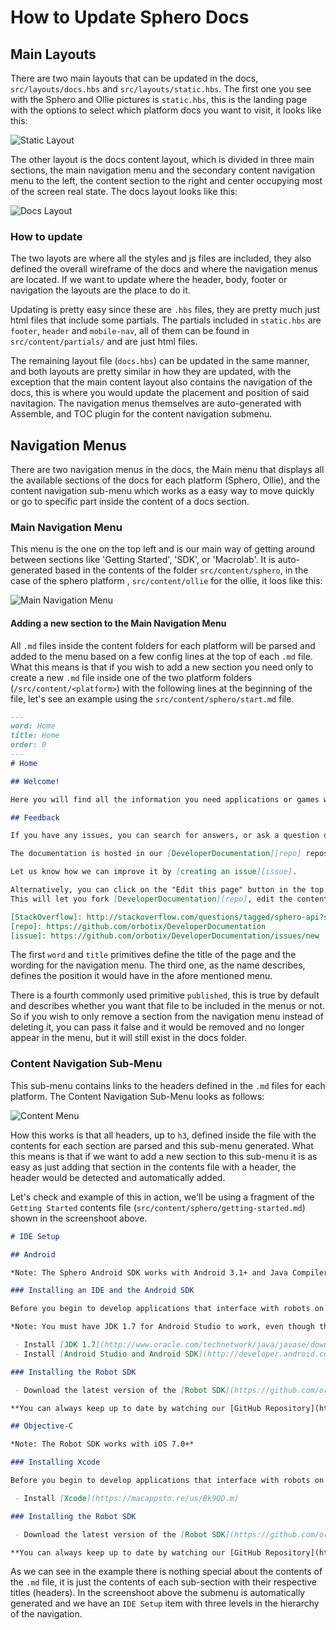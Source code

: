 # How to Update Sphero Docs

## Main Layouts

There are two main layouts that can be updated in the docs, `src/layouts/docs.hbs` and `src/layouts/static.hbs`.
The first one you see with the Sphero and Ollie pictures is `static.hbs`, this is the landing page with the options
to select which platform docs you want to visit, it looks like this:

![Static Layout](src/assets/images/static.hbs.png?raw=true "Static Layout")

The other layout is the docs content layout, which is divided in three main sections, the main
navigation menu and the secondary content navigation menu to the left, the content section to
the right and center occupying most of the screen real state. The docs layout looks like this:

![Docs Layout](src/assets/images/docs.hbs.png?raw=true "Docs Layout")

### How to update

The two layots are where all the styles and js files are included, they also defined the overall wireframe
of the docs and where the navigation menus are located. If we want to update where the header, body, footer
or navigation the layouts are the place to do it.

Updating is pretty easy since these are `.hbs` files, they are pretty much just html files that include some
partials. The partials included in `static.hbs` are `footer`, `header` and `mobile-nav`, all of them can be
found in `src/content/partials/` and are just html files.

The remaining layout file (`docs.hbs`) can be updated in the same manner, and both layouts are pretty similar
in how they are updated, with the exception that the main content layout also contains the navigation of the
docs, this is where you would update the placement and position of said navitagion. The navigation menus themselves are
auto-generated with Assemble, and TOC plugin for the content navigation submenu.

## Navigation Menus

There are two navigation menus in the docs, the Main menu that displays all the available sections of the docs
for each platform (Sphero, Ollie), and the content navigation sub-menu which works as a easy way to move quickly
or go to specific part inside the content of a docs section.

### Main Navigation Menu

This menu is the one on the top left and is our main way of getting around between sections like 'Getting Started', 'SDK',
or 'Macrolab'. It is auto-generated based in the contents of the folder `src/content/sphero`, in the case of the sphero platform
, `src/content/ollie` for the ollie, it loos like this:

![Main Navigation Menu](src/assets/images/main-menu.png?raw=true "Main Navigation Menu")

#### Adding a new section to the Main Navigation Menu

All `.md` files inside the content folders for each platform will be parsed and added to the menu based on a few
config lines at the top of each `.md` file. What this means is that if you wish to add a new section you need only
to create a new `.md` file inside one of the two platform folders (`/src/content/<platform>`) with the following
lines at the beginning of the file, let's see an example using the `src/content/sphero/start.md` file.

```markdown
---
word: Home
title: Home
order: 0
---
# Home

## Welcome!

Here you will find all the information you need applications or games with Sphero.

## Feedback

If you have any issues, you can search for answers, or ask a question on [StackOverflow][].

The documentation is hosted in our [DeveloperDocumentation][repo] repository.

Let us know how we can improve it by [creating an issue][issue].

Alternatively, you can click on the "Edit this page" button in the top right corner.
This will let you fork [DeveloperDocumentation][repo], edit the content, and submit a pull request.

[StackOverflow]: http://stackoverflow.com/questions/tagged/sphero-api?sort=newest
[repo]: https://github.com/orbotix/DeveloperDocumentation
[issue]: https://github.com/orbotix/DeveloperDocumentation/issues/new
```

The first `word` and `title` primitives define the title of the page and the wording for the
navigation menu. The third one, as the name describes, defines the position it would have in the afore mentioned
menu.

There is a fourth commonly used primitive `published`, this is true by default and describes whether you want that file
to be included in the menus or not. So if you wish to only remove a section from the navigation menu instead of deleting it,
you can pass it false and it would be removed and no longer appear in the menu, but it will still exist in the docs folder.

### Content Navigation Sub-Menu

This sub-menu contains links to the headers defined in the `.md` files for each platform. The Content Navigation
Sub-Menu looks as follows:

![Content Menu](src/assets/images/content-menu.png?raw=true "Content Navigation Menu")

How this works is that all headers, up to `h3`, defined inside the file with the contents for each section are parsed
and this sub-menu generated. What this means is that if we want to add a new section to this sub-menu it is as easy as
just adding that section in the contents file with a header, the header would be detected and automatically added.

Let's check and example of this in action, we'll be using a fragment of the `Getting Started` contents file
(`src/content/sphero/getting-started.md`) shown in the screenshoot above.

```markdown
# IDE Setup

## Android

*Note: The Sphero Android SDK works with Android 3.1+ and Java Compiler Level 6.0(1.6)+*

### Installing an IDE and the Android SDK

Before you begin to develop applications that interface with robots on Android, you will need to install the Android developer tools and an IDE. In this guide we will use Android Studio since Eclipse is no longer supported for Android development. There are many other well written Android IDEs out there and these configuration steps are most often still applicable.

*Note: You must have JDK 1.7 for Android Studio to work, even though the Robot SDK supports down to 1.6*

 - Install [JDK 1.7](http://www.oracle.com/technetwork/java/javase/downloads/jdk7-downloads-1880260.html)
 - Install [Android Studio and Android SDK](http://developer.android.com/sdk/index.html)

### Installing the Robot SDK

 - Download the latest version of the [Robot SDK](https://github.com/orbotix/Sphero-Android-SDK/zipball/master)

**You can always keep up to date by watching our [GitHub Repository](https://github.com/orbotix/Sphero-Android-SDK)** 

## Objective-C

*Note: The Robot SDK works with iOS 7.0+*

### Installing Xcode

Before you begin to develop applications that interface with robots on iOS, you will need to install Xcode. As of writing this, there are no other supported IDEs for iOS developement.

 - Install [Xcode](https://macappsto.re/us/Bk9QD.m)

### Installing the Robot SDK

 - Download the latest version of the [Robot SDK](https://github.com/orbotix/Sphero-iOS-SDK/zipball/master)

**You can always keep up to date by watching our [GitHub Repository](https://github.com/orbotix/Sphero-iOS-SDK)** 
```

As we can see in the example there is nothing special about the contents of the `.md` file, it is just the contents
of each sub-section with their respective titles (headers). In the screenshoot above the submenu is automatically generated
and we have an `IDE Setup` item with three levels in the hierarchy of the navigation.
